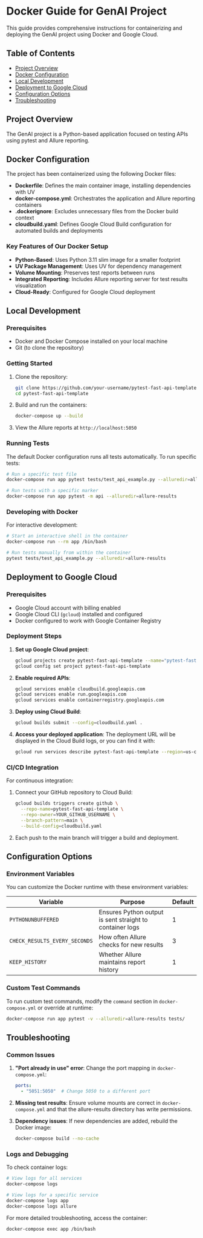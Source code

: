 # Docker Guide for GenAI Project

This guide provides comprehensive instructions for containerizing and deploying the GenAI project using Docker and Google Cloud.

## Table of Contents
- [Project Overview](#project-overview)
- [Docker Configuration](#docker-configuration)
- [Local Development](#local-development)
- [Deployment to Google Cloud](#deployment-to-google-cloud)
- [Configuration Options](#configuration-options)
- [Troubleshooting](#troubleshooting)

## Project Overview

The GenAI project is a Python-based application focused on testing APIs using pytest and Allure reporting. 

## Docker Configuration

The project has been containerized using the following Docker files:

- **Dockerfile**: Defines the main container image, installing dependencies with UV
- **docker-compose.yml**: Orchestrates the application and Allure reporting containers
- **.dockerignore**: Excludes unnecessary files from the Docker build context
- **cloudbuild.yaml**: Defines Google Cloud Build configuration for automated builds and deployments

### Key Features of Our Docker Setup

- **Python-Based**: Uses Python 3.11 slim image for a smaller footprint
- **UV Package Management**: Uses UV for dependency management
- **Volume Mounting**: Preserves test reports between runs
- **Integrated Reporting**: Includes Allure reporting server for test results visualization
- **Cloud-Ready**: Configured for Google Cloud deployment

## Local Development

### Prerequisites

- Docker and Docker Compose installed on your local machine
- Git (to clone the repository)

### Getting Started

1. Clone the repository:
   ```bash
   git clone https://github.com/your-username/pytest-fast-api-template.git
   cd pytest-fast-api-template
   ```

2. Build and run the containers:
   ```bash
   docker-compose up --build
   ```

3. View the Allure reports at `http://localhost:5050`

### Running Tests

The default Docker configuration runs all tests automatically. To run specific tests:

```bash
# Run a specific test file
docker-compose run app pytest tests/test_api_example.py --alluredir=allure-results

# Run tests with a specific marker
docker-compose run app pytest -m api --alluredir=allure-results
```

### Developing with Docker

For interactive development:

```bash
# Start an interactive shell in the container
docker-compose run --rm app /bin/bash

# Run tests manually from within the container
pytest tests/test_api_example.py --alluredir=allure-results
```

## Deployment to Google Cloud

### Prerequisites

- Google Cloud account with billing enabled
- Google Cloud CLI (`gcloud`) installed and configured
- Docker configured to work with Google Container Registry

### Deployment Steps

1. **Set up Google Cloud project**:
   ```bash
   gcloud projects create pytest-fast-api-template --name="pytest-fast-api-template"
   gcloud config set project pytest-fast-api-template
   ```

2. **Enable required APIs**:
   ```bash
   gcloud services enable cloudbuild.googleapis.com
   gcloud services enable run.googleapis.com
   gcloud services enable containerregistry.googleapis.com
   ```

3. **Deploy using Cloud Build**:
   ```bash
   gcloud builds submit --config=cloudbuild.yaml .
   ```

4. **Access your deployed application**:
   The deployment URL will be displayed in the Cloud Build logs, or you can find it with:
   ```bash
   gcloud run services describe pytest-fast-api-template --region=us-central1 --format='value(status.url)'
   ```

### CI/CD Integration

For continuous integration:

1. Connect your GitHub repository to Cloud Build:
   ```bash
   gcloud builds triggers create github \
     --repo-name=pytest-fast-api-template \
     --repo-owner=YOUR_GITHUB_USERNAME \
     --branch-pattern=main \
     --build-config=cloudbuild.yaml
   ```

2. Each push to the main branch will trigger a build and deployment.

## Configuration Options

### Environment Variables

You can customize the Docker runtime with these environment variables:

| Variable | Purpose | Default |
|----------|---------|---------|
| `PYTHONUNBUFFERED` | Ensures Python output is sent straight to container logs | 1 |
| `CHECK_RESULTS_EVERY_SECONDS` | How often Allure checks for new results | 3 |
| `KEEP_HISTORY` | Whether Allure maintains report history | 1 |

### Custom Test Commands

To run custom test commands, modify the `command` section in `docker-compose.yml` or override at runtime:

```bash
docker-compose run app pytest -v --alluredir=allure-results tests/
```

## Troubleshooting

### Common Issues

1. **"Port already in use" error**:
   Change the port mapping in `docker-compose.yml`:
   ```yaml
   ports:
     - "5051:5050"  # Change 5050 to a different port
   ```

2. **Missing test results**:
   Ensure volume mounts are correct in `docker-compose.yml` and that the allure-results directory has write permissions.

3. **Dependency issues**:
   If new dependencies are added, rebuild the Docker image:
   ```bash
   docker-compose build --no-cache
   ```

### Logs and Debugging

To check container logs:
```bash
# View logs for all services
docker-compose logs

# View logs for a specific service
docker-compose logs app
docker-compose logs allure
```

For more detailed troubleshooting, access the container:
```bash
docker-compose exec app /bin/bash
``` 